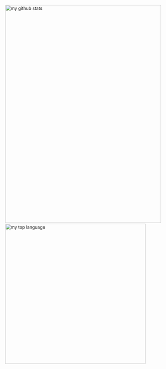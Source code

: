 <p align="left">
  <img src="https://github-readme-stats.vercel.app/api?username=ProgramMonkeyquan&show_icons=true&theme=tokyonight&count_private=true" alt="my github stats" width="500" height = "700"/>&nbsp;
  <img src="https://github-readme-stats.vercel.app/api/top-langs/?username=ProgramMonkeyquan&layout=compact" alt = "my top language" width = "450"/>
</p>


<!--
**ProgramMonkeyquan/ProgramMonkeyquan** is a ✨ _special_ ✨ repository because its `README.md` (this file) appears on your GitHub profile.

Here are some ideas to get you started:

- 🔭 I’m currently working on ...
- 🌱 I’m currently learning ...
- 👯 I’m looking to collaborate on ...
- 🤔 I’m looking for help with ...
- 💬 Ask me about ...
- 📫 How to reach me: ...
- 😄 Pronouns: ...
- ⚡ Fun fact: ...
-->
